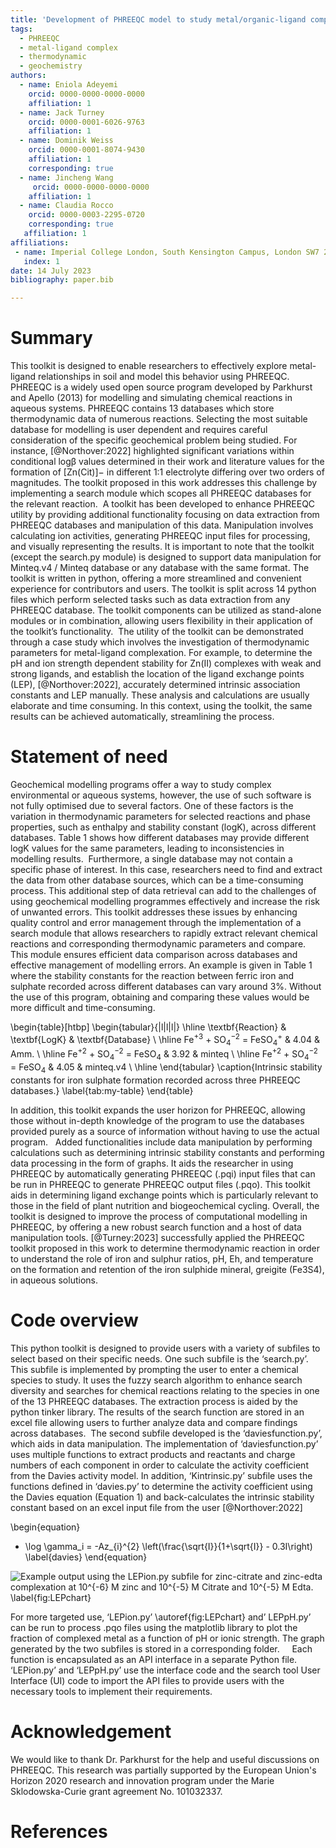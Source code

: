 ```yaml
---
title: 'Development of PHREEQC model to study metal/organic-ligand complexes in aqueous solution'
tags:
  - PHREEQC
  - metal-ligand complex
  - thermodynamic
  - geochemistry
authors:
  - name: Eniola Adeyemi
    orcid: 0000-0000-0000-0000
    affiliation: 1
  - name: Jack Turney
    orcid: 0000-0001-6026-9763
    affiliation: 1 
  - name: Dominik Weiss
    orcid: 0000-0001-8074-9430
    affiliation: 1
    corresponding: true
  - name: Jincheng Wang
     orcid: 0000-0000-0000-0000
    affiliation: 1
  - name: Claudia Rocco
    orcid: 0000-0003-2295-0720
    corresponding: true
   affiliation: 1
affiliations:
 - name: Imperial College London, South Kensington Campus, London SW7 2AZ, UK
   index: 1
date: 14 July 2023
bibliography: paper.bib

---
```


# Summary
This toolkit is designed to enable researchers to effectively explore metal-ligand relationships in soil and model this behavior using PHREEQC. PHREEQC is a widely used open source program developed by Parkhurst and Apello (2013) for modelling and simulating chemical reactions in aqueous systems. PHREEQC contains 13 databases which store thermodynamic data of numerous reactions. Selecting the most suitable database for modelling is user dependent and requires careful consideration of the specific geochemical problem being studied. For instance, [@Northover:2022] highlighted significant variations within conditional logβ values determined in their work and literature values for the formation of [Zn(Cit)]− in different 1:1 electrolyte differing over two orders of magnitudes. The toolkit proposed in this work addresses this challenge by implementing a search module which scopes all PHREEQC databases for the relevant reaction. 
A toolkit has been developed to enhance PHREEQC utility by providing additional functionality focusing on data extraction from PHREEQC databases and manipulation of this data. Manipulation involves calculating ion activities, generating PHREEQC input files for processing, and visually representing the results. It is important to note that the toolkit (except the search.py module) is designed to support data manipulation for Minteq.v4 / Minteq database or any database with the same format. The toolkit is written in python, offering a more streamlined and convenient experience for contributors and users. The toolkit is split across 14 python files which perform selected tasks such as data extraction from any PHREEQC database. The toolkit components can be utilized as stand-alone modules or in combination, allowing users flexibility in their application of the toolkit’s functionality. 
The utility of the toolkit can be demonstrated through a case study which involves the investigation of thermodynamic parameters for metal-ligand complexation. For example, to determine the pH and ion strength dependent stability for Zn(II) complexes with weak and strong ligands, and establish the location of the ligand exchange points (LEP),  [@Northover:2022], accurately determined intrinsic association constants and LEP manually. These analysis and calculations are usually elaborate and time consuming. In this context, using the toolkit, the same results can be achieved automatically, streamlining the process.  


# Statement of need
Geochemical modelling programs offer a way to study complex environmental or aqueous systems, however, the use of such software is not fully optimised due to several factors. One of these factors is the variation in thermodynamic parameters for selected reactions and phase properties, such as enthalpy and stability constant (logK), across different databases. Table 1 shows how different databases may provide different logK values for the same parameters, leading to inconsistencies in modelling results. 
Furthermore, a single database may not contain a specific phase of interest. In this case, researchers need to find and extract the data from other database sources, which can be a time-consuming process. This additional step of data retrieval can add to the challenges of using geochemical modelling programmes effectively and increase the risk of unwanted errors. This toolkit addresses these issues by enhancing quality control and error management through the implementation of a search module that allows researchers to rapidly extract relevant chemical reactions and corresponding thermodynamic parameters and compare. This module ensures efficient data comparison across databases and effective management of modelling errors. An example is given in Table 1 where the stability constants for the reaction between ferric iron and sulphate recorded across different databases can vary around 3%. Without the use of this program, obtaining and comparing these values would be more difficult and time-consuming. 

\begin{table}[htbp]
\begin{tabular}{|l|l|l|}
\hline
\textbf{Reaction} & \textbf{LogK} & \textbf{Database} \\ \hline
Fe$^{+3}$ + SO$_4^{-2}$ = FeSO$_4^+$ & 4.04 & Amm. \\ \hline
Fe$^{+2}$ + SO$_4^{-2}$ = FeSO$_4$ & 3.92 & minteq \\ \hline
Fe$^{+2}$ + SO$_4^{-2}$ = FeSO$_4$ & 4.05 & minteq.v4 \\ \hline
\end{tabular}
\caption{Intrinsic stability constants for iron sulphate formation recorded across three PHREEQC databases.}
\label{tab:my-table}
\end{table}


In addition, this toolkit expands the user horizon for PHREEQC, allowing those without in-depth knowledge of the program to use the databases provided purely as a source of information without having to use the actual program.  
Added functionalities include data manipulation by performing calculations such as determining intrinsic stability constants and performing data processing in the form of graphs. It aids the researcher in using PHREEQC by automatically generating PHREEQC (.pqi) input files that can be run in PHREEQC to generate PHREEQC output files (.pqo). This toolkit aids in determining ligand exchange points which is particularly relevant to those in the field of plant nutrition and biogeochemical cycling. Overall, the toolkit is designed to improve the process of computational modelling in PHREEQC, by offering a new robust search function and a host of data manipulation tools.  [@Turney:2023] successfully applied the PHREEQC toolkit proposed in this work to determine thermodynamic reaction in order to understand the role of iron and sulphur ratios, pH, Eh, and temperature on the formation and retention of the iron sulphide mineral, greigite (Fe3S4), in aqueous solutions. 


# Code overview
This python toolkit is designed to provide users with a variety of subfiles to select based on their specific needs. One such subfile is the ‘search.py’. This subfile is implemented by prompting the user to enter a chemical species to study. It uses the fuzzy search algorithm to enhance search diversity and searches for chemical reactions relating to the species in one of the 13 PHREEQC databases. The extraction process is aided by the python tinker library. The results of the search function are stored in an excel file allowing users to further analyze data and compare findings across databases. 
The second subfile developed is the ‘daviesfunction.py’, which aids in data manipulation. The implementation of ‘daviesfunction.py’ uses multiple functions to extract products and reactants and charge numbers of each component in order to calculate the activity coefficient from the Davies activity model. In addition, ‘Kintrinsic.py’ subfile uses the functions defined in ‘davies.py’ to determine the activity coefficient using the Davies equation (Equation 1) and back-calculates the intrinsic stability constant based on an excel input file from the user [@Northover:2022]

\begin{equation}
- \log \gamma_i = -Az_{i}^{2} \left(\frac{\sqrt{I}}{1+\sqrt{I}} - 0.3I\right)
\label{davies}
\end{equation}


![Example output using the LEPion.py subfile for zinc-citrate and zinc-edta complexation at $10^{-6}$ M zinc and $10^{-5}$ M Citrate and $10^{-5}$ M Edta.
\label{fig:LEPchart}](Edta_CitrateZn__ph.jpg)

For more targeted use, ‘LEPion.py’ \autoref{fig:LEPchart} and’ LEPpH.py’ can be run to process .pqo files using the matplotlib library to plot the fraction of complexed metal as a function of pH or ionic strength. The graph generated by the two subfiles is stored in a corresponding folder.  
 
Each function is encapsulated as an API interface in a separate Python file. ‘LEPion.py’ and ‘LEPpH.py’ use the interface code and the search tool User Interface (UI) code to import the API files to provide users with the necessary tools to implement their requirements.   

# Acknowledgement

We would like to thank Dr. Parkhurst for the help and useful discussions on PHREEQC. This research was partially supported by the European Union's Horizon 2020 research and innovation program under the Marie Sklodowska-Curie grant agreement No. 101032337.

# References


